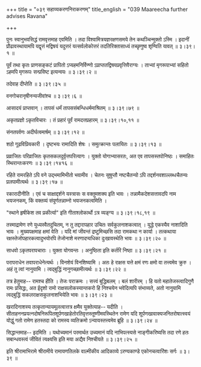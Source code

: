 +++
title = "०३९ सहाय्यकरणनिराकरणम्"
title_english = "039 Maareecha further advises Ravana"

+++


पुनः स्वानुभवसिद्धं रामवृत्तमाह एवमिति । तदा विश्वामित्रयज्ञरक्षणसमये
तेन कथञ्चिन्मुक्तो ऽस्मि । इदानीं प्रौढावस्थायामपि यद्वृत्तं मद्विषयं
यदुत्तरं यत्सर्वलोकोत्तरं तदतिरिक्तासाध्यं तच्छृणुष्व शृण्विति यावत्  ॥ 
३।३९।१  ॥   

  

पूर्वं तथा कृतः प्राणसङ्कटं प्रापितो ऽप्यहमनिर्विण्णो
ऽप्राप्ततद्विषयप्रवृत्तिवैराग्यः । ताभ्यां मृगरूपाभ्यां सहितो ऽहमपि
मृगरूपः सन्प्रविष्ट इत्यन्वयः  ॥  ३।३९।२  ॥   

  

तदेवाह दीप्तेति  ॥  ३।३९।३५  ॥   

  

वनगोचरानृषीनन्यजीवांश्च  ॥  ३।३९।६  ॥   

  

आसादयं प्राप्तवान् । तापसं धर्मं तापससंबन्धिधर्ममाश्रितम्  ॥  ३।३९।७९
 ॥   

  

अकृतप्रज्ञो ऽकृतविचारः । तं प्रहारं पूर्वं रामदत्तप्रहारम्  ॥  ३।३९।१०,११
 ॥   

  

संनतपर्वणः अदीर्घत्वमार्षम्  ॥  ३।३९।१२  ॥   

  

शठो गूढविप्रियकारी । दृष्टभयः रामादिति शेषः । समुत्क्रान्तः पलायितः  ॥ 
३।३९।१३  ॥   

  

प्रव्राजितः परिव्राजितः कृतसकलदुर्वृत्तपरित्यागः । युक्तो योगाभ्यासरतः,
अत एव तापसस्तपोनिष्ठः । समाहितः स्थिरान्तःकरणः  ॥  ३।३९।१४१६  ॥   

  

रहिते रामरहिते ऽपि वने उद्भमामिभीतो भवामीव । चेतनः सुषुप्तौ नष्टचैतन्यो
ऽपि तद्दर्शनवशाल्लब्धचैतन्यः प्रलपामीत्यर्थः  ॥  ३।३९।१७  ॥   

  

रकारादीनीति । एवं च साक्षाद्दर्शने यस्त्रासः स वक्तुमशक्य इति भावः ।
तन्नामैकदेशसत्तावदपि नाम भयजनकम्, किं वक्तव्यं संपूर्णतन्नाम्नो
भयजनकत्वमिति ।  

"स्थाने हृषीकेश तव प्रकीर्त्या" इति गीताश्लोकार्थो ऽत्र व्यङ्ग्य  ॥ 
३।३९।१८,१९  ॥   

  

तस्माद्रामेण रणे युध्यस्वैतदुचितम्, न तु तद्दारापहार उचितः
सर्वकुलनाशकत्वात् । युद्धे एकस्यैव नाशादिति भावः । मुख्यपक्षमाह क्षमां
वेति । यदि मां जीवन्तं द्रष्टुमिच्छसि तदा रामकथा न कार्या । तत्कथाया
रक्षस्तेजोपहारकत्वादुभयोरपि तेजोनाशे मरणादप्यधिका दुःखावस्थेति भावः  ॥ 
३।३९।२०  ॥   

  

साधवो ऽकृतपरापचाराः । युक्ता योगवन्तः । अनुष्ठिता इति कर्तरि निष्ठा  ॥ 
३।३९।२१  ॥   

  

परापराधेन तवापराधेनेत्यर्थः । विनशेयं विनशिष्यामि । अतः हे राक्षस यत्ते
क्षमं रणः क्षमो वा तत्त्वमेव क्रुरु । अहं तु त्वां नानुयामि ।
त्वद्बुद्धिं नानुगच्छामीत्यर्थः  ॥  ३।३९।२२  ॥   

  

तत्र हेतुमाह-- रामश्च हीति । तेजः पराक्रमः । सत्त्वं बुद्धिबलम् । बलं
शारीरम् । हि यतो महातेजस्त्वादिगुणै रामः प्रसिद्धः, अत ईदृशो रामो
राक्षसलोकस्यान्तकरो हि निश्चयेन भवेदित्यपि संभाव्यते, अतो नानुयामि
त्वद्बुद्धिं सकलराक्षसकुलनाशभियेति भावः  ॥  ३।३९।२३  ॥   

  

खरादिनाशस्य तत्कृतान्यायमूलत्वात्तत्र क्षमैव युक्तेत्याह-- यदीति ।
सीताहननप्रयत्नदोषनिरूपितशूर्पणखाहेतोरतिवृत्तस्तूष्णीमवस्थितेन रामेण यदि
शूर्पणखावाक्यजनितरोषात्स्वयं योद्धुं गतो रामेण हतस्तदा को रामस्य
व्यतिक्रमो ऽन्यायस्तत्त्वमेव ब्रूहि  ॥  ३।३९।२४  ॥   

  

सिद्धान्तमाह-- इदमिति । यथोच्यमानं परमार्थत उच्यमानं यदि नाभिपत्स्यसे
नाङ्गीकरिष्यसि तदा रणे हतः सबान्धवस्त्वं जीवितं त्यक्ष्यसि इति मया
अद्यैव निश्चीयते  ॥  ३।३९।२५  ॥   

  

इति श्रीरामाभिरामे श्रीरामीये रामायणतिलके वाल्मीकीय आदिकाव्ये
ऽरण्यकाण्डे एकोनचत्वारिंशः सर्गः  ॥  ३।३९  ॥   

  


